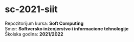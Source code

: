 # sc-2021-siit

Repozitorijum kursa: **Soft Computing**  
Smer: **Softversko inženjerstvo i informacione tehnologije**  
Školska godina: **2021/2022**  
